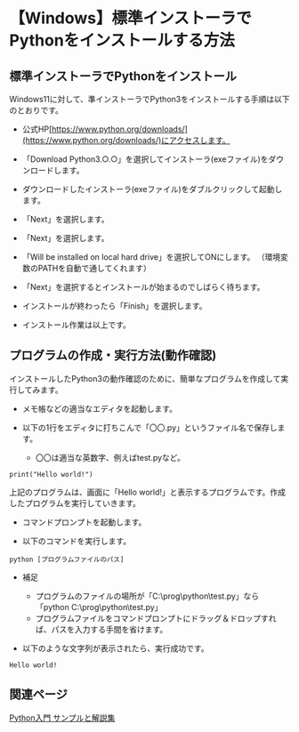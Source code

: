# 【Windows】標準インストーラでPythonをインストールする方法

## 標準インストーラでPythonをインストール

Windows11に対して、準インストーラでPython3をインストールする手順は以下のとおりです。

- 公式HP[https://www.python.org/downloads/](https://www.python.org/downloads/)にアクセスします。

- 「Download Python3.○.○」を選択してインストーラ(exeファイル)をダウンロードします。


- ダウンロードしたインストーラ(exeファイル)をダブルクリックして起動します。

- 「Next」を選択します。


- 「Next」を選択します。


- 「Will be installed on local hard drive」を選択してONにします。
（環境変数のPATHを自動で通してくれます）


- 「Next」を選択するとインストールが始まるのでしばらく待ちます。

- インストールが終わったら「Finish」を選択します。


- インストール作業は以上です。

## プログラムの作成・実行方法(動作確認)

インストールしたPython3の動作確認のために、簡単なプログラムを作成して実行してみます。

- メモ帳などの適当なエディタを起動します。

- 以下の1行をエディタに打ちこんで「〇〇.py」というファイル名で保存します。
    - 〇〇は適当な英数字、例えばtest.pyなど。

```
print("Hello world!")
```

上記のプログラムは、画面に「Hello world!」と表示するプログラムです。作成したプログラムを実行していきます。

- コマンドプロンプトを起動します。

- 以下のコマンドを実行します。

```
python [プログラムファイルのパス]
```

- 補足
    - プログラムのファイルの場所が「C:\prog\python\test.py」なら「python C:\prog\python\test.py」
    - プログラムファイルをコマンドプロンプトにドラッグ＆ドロップすれば、パスを入力する手間を省けます。

- 以下のような文字列が表示されたら、実行成功です。

```
Hello world!
```

## 関連ページ

[Python入門 サンプルと解説集](../index.md)





